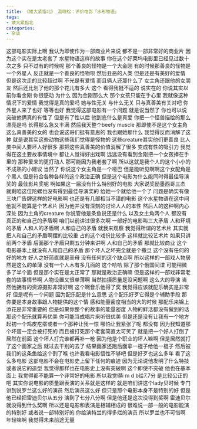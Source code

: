 ```yaml
---
title: 《矮大紧指北》_高晓松：评价电影「水形物语」
tags:
- 矮大紧指北
categories:
- 杂谈
---
```


这部电影实际上啊
我认为即使作为一部商业片来说
都不是一部非常好的商业片
因为这个实在是太老套了
水星物语这样的故事
你在这个好莱坞电影里已经见过数十次之多
只不过有的时候呢
那个善良的怪物是一个大金刚
有的时候那善良的怪物是一个外星人
反正就是一个善良的怪物呗
然后丑恶的人类
但是还是有美好的爱情
但是这次走的比较超过啊
不光是有爱情
而且俩人还那什么了
女主角还跟他的女朋友
然后还比划了他的那个花儿有多大
这个
看得我挺不适的
说实在的
你说其实以前你看金刚
你很感动
为什么
因为金刚那么大
那个女孩只能在手心里
我就像这种情况下的爱情
我觉得是真的爱吗
她与性无关
与什么无关
只与真善美有关对吧
你外星人来了也好
等等也好
我觉得这部电影有一个问题
就是说当然了
你也可以说突破他俩真的有性了
但是有了性以后
他到底什么是真爱
你把一个怪兽描绘的那么漂亮是吗
长得那么急又丰满
然后我天整个beefy muscle
那即使不是这个女主角这么真善美的女的
也会说这哥们挺有意思的
我也跟她那什么
我觉得反而消解了这种
就是说其实这些动物这些我们觉得是怪物的
这些creature其实他们更善良
比人类中间人要坏人好很多
那把这些真善美的价值消解了很多
变成有性的吸引力
我觉得在这主要故事情境中
都让人觉得好出戏啊
远远没有看到金刚把一个女孩捧在手里的
那种爱来的更打动人
那可能因为我老套了啊
所以这就是我个人的这个小小的
不成熟的小建议
当然了
你说这个女主角是一个哑巴
但是能听见啊啊这个女配角是个黑人
但是符合各种各样的这个政治正确
但是这个电影为什么能同时得最佳导演奖的
最佳影片奖呢
啊如果这一届没有什么特别好的电影
大家说奖励墨西哥三杰
就剩咱这位陀螺也没有得到最佳导演奖的
给她一个就给他一个了
问题是确实有像三块广告牌这样的好电影啊
也还是有几部相当不错的电影
这个水星物语在这中间
他就不能算是个艺术片
因为他并没有深刻的讨论人人的本性
然后人的这种啊内心深处
因为主角的creature
你说管他是条鱼说还是什么
以及女主角两个人
都没有真正的和自己的矛盾啊
咱们以前讲过很多次啊
一部好的电影叫三大矛盾
人和环境的矛盾
人和人的矛盾啊
人和自己的矛盾
就我来观察
我觉得所谓的艺术片
其实就把人和自己的矛盾啊摆的比较重
占的这个戏份比较多
这样就比较艺术片
如果只讲前两个矛盾
后面那个矛盾只剩五分钟来讲啊
人和自己的矛盾
那就比较商业
这个电影基本上就没有人和自己的矛盾
那个坏人之坏完全就是个撒旦
这个没有任何的好的地方
好人之好简直就是圣母
没有任何的这个缺点啊
所以这样的一部戏人物居然是这么的单薄
没有一个人木有多几面的
这个哈哈
除了那个俄国间谍
可能稍微多了半个面
但是那个实在是太正常了
那就是政治正确嘛
但是这样的一部戏非常老套的故事情节啊
人物设置又很单薄啊
当然拍摄质量是没问题啊
这么大的导演
当然他拥有的资源摄影非常好啊
这个啊音乐他得了奖
我觉得应该就配乐确实是非常好
但是呢有一个问题
因为配乐配是什么意思
这个配乐好歹它得是个辅助手段
那你要是本身故事跟人物提供的这个情
感和能量密度相当的大的时候
那配乐来锦上添花是非常重要的
但是如果你整个的故事的能量密度
人物的鲜活都没有做到的话
那这个配乐就算再优美
你可能当成唱片来听很优美
但是还是没有让我有一个地方
起初一个鸡皮疙瘩或者一个那种让我一惊
哪怕让我紧张了呢
都没有
因为我知道那个坏蛋一定会被打死的
而且被打死那个老套简直太可笑了
就是把一个好人打倒了
居然在前面
这个坏人打完谁都再补一枪
因为他是个职业的坏人嘛啊
但是居然就打了这个画家之后
就过去干别的去了
结果画家还跑后面拿一棍子给他一棍子
然后被我们的这条鱼给这个割了喉
也许我看电影悟性不够吧
但是好歹也这么多年
看了这么多电影
这部电影不会在电影史上留下任何的痕迹
因为无论说他发明了什么特技
或者说它的造型
我觉得那样也在电影史上没有突破啊
这个即使不突破
他也在基本面上
我觉得都不能算一个非常好的电影
所以我觉得i m d b给7.7分
是比较公正的吧
其实你说电影的质量跟表演的关系就是这样的
就是咱们讲这个lady贝时候
专门讲到说罗兰这么好的演员
然后演员这么好
但只是那个电影本身不是特别的好
但是他已经把雷迪贝尔从五分
演到了七分八分啊
但是他还是这次没得到奖啊
雷迪贝尔就没得到什么奖啊
所以还是电影和表演是相辅相成的
很难说一部一般的电影能演的特别好
或者说一部特别好的
你给演特兰的得多烂的演员
所以罗兰也不可惜啊
年轻嘛啊
我觉得未来前途无量